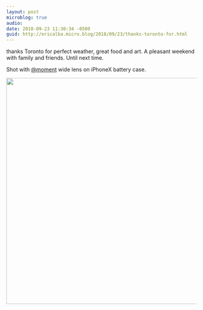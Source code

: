 ```yaml
---
layout: post
microblog: true
audio: 
date: 2018-09-23 11:30:34 -0500
guid: http://ericalba.micro.blog/2018/09/23/thanks-toronto-for.html
---
```

thanks Toronto for perfect weather, great food and art. A pleasant weekend with family and friends. Until next time.

Shot with [@moment](https://micro.blog/moment) wide lens on iPhoneX battery case.

<img src="http://micro.ericalba.com/uploads/2018/3b8b0338aa.jpg" width="600" height="600" />
